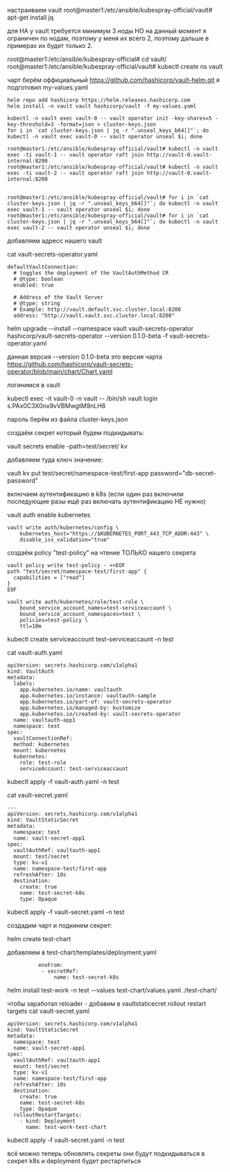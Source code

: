 настраиваем vault
root@master1:/etc/ansible/kubespray-official/vault#  apt-get install jq


для HA у vault требуется минимум 3 ноды НО на данный момент я ограничен по нодам, поэтому у меня их всего 2, поэтому дальше в примерах их будет только 2.

root@master1:/etc/ansible/kubespray-official# cd vault/
root@master1:/etc/ansible/kubespray-official/vault# kubectl create ns vault

чарт берём оффициальный
https://github.com/hashicorp/vault-helm.git
 я подготовил my-values.yaml

``` 
helm repo add hashicorp https://helm.releases.hashicorp.com
helm install -n vault vault hashicorp/vault -f my-values.yaml

kubectl -n vault exec vault-0 -- vault operator init -key-shares=5 -key-threshold=3 -format=json > cluster-keys.json
for i in `cat cluster-keys.json | jq -r ".unseal_keys_b64[]"`; do kubectl -n vault exec vault-0 -- vault operator unseal $i; done

root@master1:/etc/ansible/kubespray-official/vault# kubectl -n vault exec -ti vault-1 -- vault operator raft join http://vault-0.vault-internal:8200
root@master1:/etc/ansible/kubespray-official/vault# kubectl -n vault exec -ti vault-2 -- vault operator raft join http://vault-0.vault-internal:8200


root@master1:/etc/ansible/kubespray-official/vault# for i in `cat cluster-keys.json | jq -r ".unseal_keys_b64[]"`; do kubectl -n vault exec vault-1 -- vault operator unseal $i; done
root@master1:/etc/ansible/kubespray-official/vault# for i in `cat cluster-keys.json | jq -r ".unseal_keys_b64[]"`; do kubectl -n vault exec vault-2 -- vault operator unseal $i; done
```




добавляем адресс нашего vault 

cat vault-secrets-operator.yaml

```
defaultVaultConnection:
  # toggles the deployment of the VaultAuthMethod CR
  # @type: boolean
  enabled: true

  # Address of the Vault Server
  # @type: string
  # Example: http://vault.default.svc.cluster.local:8200
  address: "http://vault.vault.svc.cluster.local:8200"
```

helm upgrade --install --namespace vault vault-secrets-operator hashicorp/vault-secrets-operator --version 0.1.0-beta -f vault-secrets-operator.yaml

данная версия --version 0.1.0-beta  это версия чарта  https://github.com/hashicorp/vault-secrets-operator/blob/main/chart/Chart.yaml

логинимся в vault

kubectl exec -it vault-0 -n vault -- /bin/sh
vault login s.PAx0C3X0nx9vVBMwgtM9nLH6

пароль берём из файла cluster-keys.json

создаём секрет который будем подкидывать:

vault secrets enable -path=test/secret/ kv


добавляем туда ключ значение:

vault kv put test/secret/namespace-test/first-app password="db-secret-password"

включаем аутентификацию в k8s (если один раз включили последующие разы ещё раз включать аутентификацию НЕ нужно)

vault auth enable kubernetes

```
vault write auth/kubernetes/config \
    kubernetes_host="https://$KUBERNETES_PORT_443_TCP_ADDR:443" \
    disable_iss_validation="true"
```

создаём policy  "test-policy" на чтение ТОЛЬКО нашего секрета

```
vault policy write test-policy - <<EOF
path "test/secret/namespace-test/first-app" {
  capabilities = ["read"]
}
EOF
```

```
vault write auth/kubernetes/role/test-role \
    bound_service_account_names=test-serviceaccaunt \
    bound_service_account_namespaces=test \
    policies=test-policy \
    ttl=10m
```

kubectl create serviceaccount test-serviceaccaunt -n test

cat vault-auth.yaml
```
apiVersion: secrets.hashicorp.com/v1alpha1
kind: VaultAuth
metadata:
  labels:
    app.kubernetes.io/name: vaultauth
    app.kubernetes.io/instance: vaultauth-sample
    app.kubernetes.io/part-of: vault-secrets-operator
    app.kubernetes.io/managed-by: kustomize
    app.kubernetes.io/created-by: vault-secrets-operator
  name: vaultauth-app1
  namespace: test
spec:
  vaultConnectionRef:
  method: kubernetes
  mount: kubernetes
  kubernetes:
    role: test-role
    serviceAccount: test-serviceaccaunt
```

kubectl apply -f vault-auth.yaml -n test


cat vault-secret.yaml

```
---
apiVersion: secrets.hashicorp.com/v1alpha1
kind: VaultStaticSecret
metadata:
  namespace: test
  name: vault-secret-app1
spec:
  vaultAuthRef: vaultauth-app1
  mount: test/secret
  type: kv-v1
  name: namespace-test/first-app
  refreshAfter: 10s
  destination:
    create: true
    name: test-secret-k8s
    type: Opaque

```

kubectl apply -f vault-secret.yaml -n test


создадим чарт и подкинем секрет:

helm create test-chart

добавляем в test-chart/templates/deployment.yaml

```
          envFrom:
           - secretRef:
               name: test-secret-k8s

```

helm install test-work -n test --values test-chart/values.yaml ./test-chart/


чтобы заработал reloader - добавим в vaultstaticecret rollout restart targets
cat vault-secret.yaml

```
apiVersion: secrets.hashicorp.com/v1alpha1
kind: VaultStaticSecret
metadata:
  namespace: test
  name: vault-secret-app1
spec:
  vaultAuthRef: vaultauth-app1
  mount: test/secret
  type: kv-v1
  name: namespace-test/first-app
  refreshAfter: 10s
  destination:
    create: true
    name: test-secret-k8s
    type: Opaque
  rolloutRestartTargets:
    - kind: Deployment
      name: test-work-test-chart
```

kubectl apply -f vault-secret.yaml -n test

всё можно теперь обновлять секреты они будут подкидываться в секрет k8s и deployment будет рестартиться


